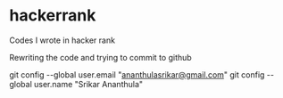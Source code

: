 # hackerrank
Codes I wrote in hacker rank

Rewriting the code and trying to commit to github


git config --global user.email "ananthulasrikar@gmail.com"
git config --global user.name "Srikar Ananthula"
